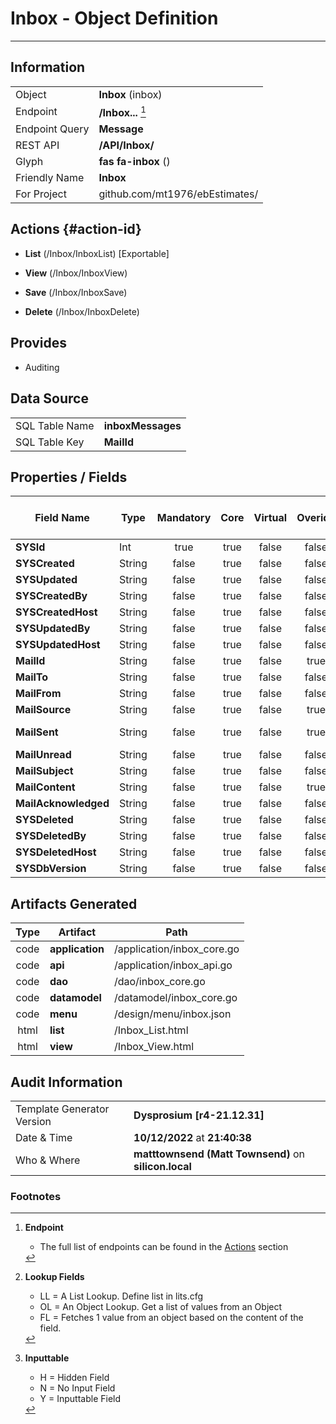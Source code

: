 # **Inbox** - Object Definition
---
##  Information
|   |   |
|---|---|
|Object         |**Inbox** (inbox) |
|Endpoint 	    |**/Inbox...** [^1]|
|Endpoint Query |**Message**|
|REST API|**/API/Inbox/**|
Glyph|**fas fa-inbox** ()
Friendly Name|**Inbox**|
|For Project    |github.com/mt1976/ebEstimates/|

##  Actions {#action-id}
* **List** (/Inbox/InboxList) [Exportable]
* **View** (/Inbox/InboxView)

* **Save** (/Inbox/InboxSave)

* **Delete** (/Inbox/InboxDelete)







##  Provides


* Auditing 




##  Data Source 
|   |   |
|---|---|
SQL Table Name       | **inboxMessages**
SQL Table Key | **MailId**



##  Properties / Fields
| Field Name| Type | Mandatory | Core | Virtual | Overide | Lookup [^2]| Lookup Object      | Lookup Field Source         | Lookup Return Value                | Inputable [^3]|DB Column|Default Value| No Change | Callout | Internal | Display | Mask |
| -- | --  | :--: | :--: | :--: |:--: |:--: |:--: |-- |-- |:--: |-- | --| :--: | :--: | :--: | -- | -- |
|**SYSId**|Int|true|true|false|false|||||NH|_id|0|false|false|true|text||
|**SYSCreated**|String|false|true|false|false|||||NH|_created||false|false|true|text||
|**SYSUpdated**|String|false|true|false|false|||||NH|_updated||false|false|true|text||
|**SYSCreatedBy**|String|false|true|false|false|||||NH|_createdBy||false|false|true|text||
|**SYSCreatedHost**|String|false|true|false|false|||||NH|_createdHost||false|false|true|text||
|**SYSUpdatedBy**|String|false|true|false|false|||||NH|_updatedBy||false|false|true|text||
|**SYSUpdatedHost**|String|false|true|false|false|||||NH|_updatedHost||false|false|true|text||
|**MailId**|String|false|true|false|true|||||H|MailId||false|false|false|text||
|**MailTo**|String|false|true|false|false|||||Y|MailTo||false|false|false|text||
|**MailFrom**|String|false|true|false|false|||||Y|MailFrom||false|false|false|text||
|**MailSource**|String|false|true|false|true|||||H|MailSource||false|false|false|text||
|**MailSent**|String|false|true|false|true|||||Y|MailSent||false|false|false|datetime|dd/mm/yyy hh:mm|
|**MailUnread**|String|false|true|false|false|LL|tf|||Y|MailUnread||false|false|false|text||
|**MailSubject**|String|false|true|false|false|||||Y|MailSubject||false|false|false|text||
|**MailContent**|String|false|true|false|true|||||Y|MailContent||false|false|false|textarea||
|**MailAcknowledged**|String|false|true|false|false|LL|tf|||Y|MailAcknowledged||false|false|false|text||
|**SYSDeleted**|String|false|true|false|false|||||NH|_deleted||false|false|true|text||
|**SYSDeletedBy**|String|false|true|false|false|||||NH|_deletedBy||false|false|true|text||
|**SYSDeletedHost**|String|false|true|false|false|||||NH|_deletedHost||false|false|true|text||
|**SYSDbVersion**|String|false|true|false|false|||||NH|_dbVersion||false|false|true|text||


##  Artifacts Generated
| Type | Artifact | Path|
| :--: | -- | -- |
| code | **application** | /application/inbox_core.go |
| code | **api** | /application/inbox_api.go |
| code | **dao** | /dao/inbox_core.go |
| code | **datamodel** | /datamodel/inbox_core.go |
| code | **menu** | /design/menu/inbox.json |
| html | **list** | /Inbox_List.html |
| html | **view** | /Inbox_View.html |


## Audit Information
|   |   |
|---|---|
Template Generator Version   | **Dysprosium [r4-21.12.31]**
Date & Time		     | **10/12/2022** at **21:40:38**
Who & Where		     | **matttownsend (Matt Townsend)** on **silicon.local**

### Footnotes
[^1]: **Endpoint**
    * The full list of endpoints can be found in the [Actions](#action-id) section
[^2]: **Lookup Fields**
    * LL = A List Lookup. Define list in lits.cfg
    * OL = An Object Lookup. Get a list of values from an Object
    * FL = Fetches 1 value from an object based on the content of the field. 
[^3]: **Inputtable**   
    * H = Hidden Field
    * N = No Input Field
    * Y = Inputtable Field